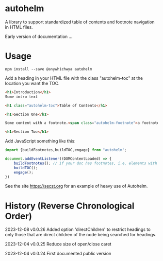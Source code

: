 # autohelm
A library to support standardized table of contents and footnote navigation in HTML files.

Early version of documentation ...

# Usage

```npm install --save @anywhichwya autohelm```

Add a heading in your HTML file with the class "autohelm-toc" at the location you want the TOC.

```html
<h1>Introduction</h1>
Some intro text

<h1 class="autohelm-toc">Table of Contents</h1>

<h1>Section One</h1>

Some content with a footnote.<span class="autohelm-footnote">a footnote</span>

<h1>Section Two</h1>
```


Add JavaScript something like this:

```javascript
import {buildFootnotes,buildTOC,engage} from "autohelm";

document.addEventListener((DOMContentLoaded) => {
    buildFootnotes(); // if your doc has footnotes, i.e. elements with the class autohelm-footnote (usually spans)
    buildTOC();
    engage();
})
```

See the site https://secst.org for an example of heavy use of Autohelm.

# History (Reverse Chronological Order)

2023-12-08 v0.0.26 Added option 'directChildren' to restrict headings to only those that are direct children of the node being searched for headings.

2023-12-04 v0.0.25 Reduce size of open/close caret

2023-12-04 v0.0.24 First documented public version
